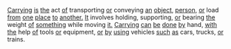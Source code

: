 [Carrying](./carrying.md) [is](./is.md) [the](./the.md) act [of](./of.md) transporting [or](./or.md) conveying [an](./an.md) [object,](./object.md) [person,](./person.md) [or](./or.md) load [from](./from.md) [one](./one.md) [place](./place.md) [to](./to.md) [another.](./another.md) [It](./it.md) involves holding, supporting, [or](./or.md) bearing [the](./the.md) weight [of](./of.md) [something](./something.md) while moving [it.](./it.md) [Carrying](./carrying.md) [can](./can.md) [be](./be.md) [done](./done.md) [by](./by.md) hand, [with](./with.md) [the](./the.md) help [of](./of.md) tools [or](./or.md) equipment, [or](./or.md) [by](./by.md) [using](./using.md) vehicles [such](./such.md) [as](./as.md) cars, trucks, [or](./or.md) trains.